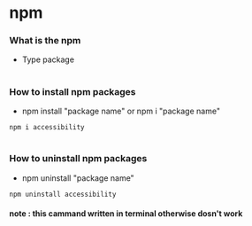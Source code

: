 # npm 

### What is the npm
- Type package

#
### How to install npm packages
- npm install "package name" or npm i "package name"

```
npm i accessibility
```
#

### How to uninstall npm packages
- npm uninstall "package name" 
```
npm uninstall accessibility
```
#### note : this cammand written in terminal otherwise dosn't work 